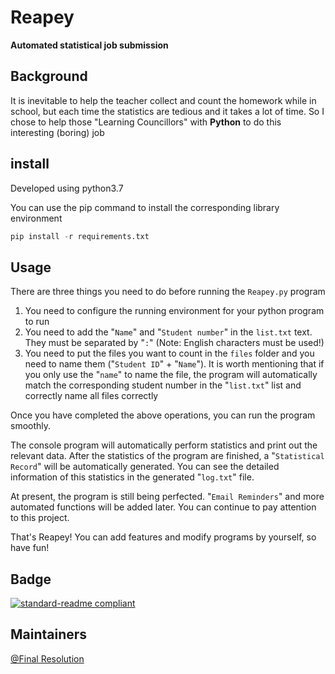 # Reapey

**Automated statistical job submission**



## Background

It is inevitable to help the teacher collect and count the homework while in school, but each time the statistics are tedious and it takes a lot of time. So I chose to help those "Learning Councillors" with **Python** to do this interesting (boring) job



## install

Developed using python3.7

You can use the pip command to install the corresponding library environment

```python
pip install -r requirements.txt
```



## Usage

There are three things you need to do before running the `Reapey.py` program

1. You need to configure the running environment for your python program to run
2. You need to add the "`Name`" and "`Student number`" in the `list.txt` text. They must be separated by "`:`" (Note: English characters must be used!)
3. You need to put the files you want to count in the `files` folder and you need to name them ("`Student ID`" + "`Name`"). It is worth mentioning that if you only use the "`name`" to name the file, the program will automatically match the corresponding student number in the "`list.txt`" list and correctly name all files correctly

Once you have completed the above operations, you can run the program smoothly.

The console program will automatically perform statistics and print out the relevant data. After the statistics of the program are finished, a "`Statistical Record`" will be automatically generated. You can see the detailed information of this statistics in the generated "`log.txt`" file.



At present, the program is still being perfected.  "`Email Reminders`" and more automated functions will be added later. You can continue to pay attention to this project.

That's Reapey! You can add features and modify programs by yourself, so have fun!

## Badge

[![standard-readme compliant](https://img.shields.io/badge/readme%20style-standard-brightgreen.svg?style=flat-square)](https://github.com/RichardLitt/standard-readme)



## Maintainers

[@Final Resolution](https://github.com/Final-Resolution)











